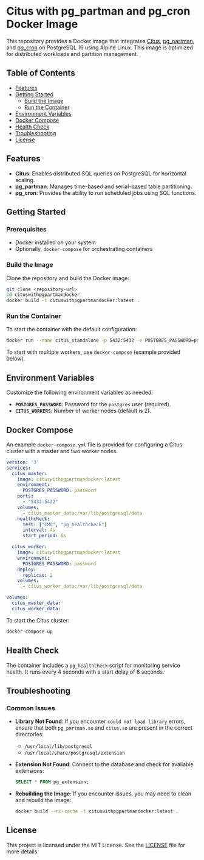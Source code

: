 # Citus with pg_partman and pg_cron Docker Image

This repository provides a Docker image that integrates [Citus](https://github.com/citusdata/citus), [pg_partman](https://github.com/pgpartman/pg_partman), and [pg_cron](https://github.com/citusdata/pg_cron) on PostgreSQL 16 using Alpine Linux. This image is optimized for distributed workloads and partition management.

## Table of Contents

- [Features](#features)
- [Getting Started](#getting-started)
  - [Build the Image](#build-the-image)
  - [Run the Container](#run-the-container)
- [Environment Variables](#environment-variables)
- [Docker Compose](#docker-compose)
- [Health Check](#health-check)
- [Troubleshooting](#troubleshooting)
- [License](#license)

## Features

- **Citus**: Enables distributed SQL queries on PostgreSQL for horizontal scaling.
- **pg_partman**: Manages time-based and serial-based table partitioning.
- **pg_cron**: Provides the ability to run scheduled jobs using SQL functions.

## Getting Started

### Prerequisites

- Docker installed on your system
- Optionally, `docker-compose` for orchestrating containers

### Build the Image

Clone the repository and build the Docker image:

```bash
git clone <repository-url>
cd cituswithpgpartmandocker
docker build -t cituswithpgpartmandocker:latest .
```

### Run the Container

To start the container with the default configuration:

```bash
docker run --name citus_standalone -p 5432:5432 -e POSTGRES_PASSWORD=password cituswithpgpartmandocker:latest
```

To start with multiple workers, use `docker-compose` (example provided below).

## Environment Variables

Customize the following environment variables as needed:

- **`POSTGRES_PASSWORD`**: Password for the `postgres` user (required).
- **`CITUS_WORKERS`**: Number of worker nodes (default is 2).

## Docker Compose

An example `docker-compose.yml` file is provided for configuring a Citus cluster with a master and two worker nodes.

```yaml
version: '3'
services:
  citus_master:
    image: cituswithpgpartmandocker:latest
    environment:
      POSTGRES_PASSWORD: password
    ports:
      - "5432:5432"
    volumes:
      - citus_master_data:/var/lib/postgresql/data
    healthcheck:
      test: ["CMD", "pg_healthcheck"]
      interval: 4s
      start_period: 6s

  citus_worker:
    image: cituswithpgpartmandocker:latest
    environment:
      POSTGRES_PASSWORD: password
    deploy:
      replicas: 2
    volumes:
      - citus_worker_data:/var/lib/postgresql/data

volumes:
  citus_master_data:
  citus_worker_data:
```

To start the Citus cluster:

```bash
docker-compose up
```

## Health Check

The container includes a `pg_healthcheck` script for monitoring service health. It runs every 4 seconds with a start delay of 6 seconds.

## Troubleshooting

### Common Issues

- **Library Not Found**: If you encounter `could not load library` errors, ensure that both `pg_partman.so` and `citus.so` are present in the correct directories:
  - `/usr/local/lib/postgresql`
  - `/usr/local/share/postgresql/extension`
  
- **Extension Not Found**: Connect to the database and check for available extensions:
  ```sql
  SELECT * FROM pg_extension;
  ```

- **Rebuilding the Image**: If you encounter issues, you may need to clean and rebuild the image:
  ```bash
  docker build --no-cache -t cituswithpgpartmandocker:latest .
  ```

## License

This project is licensed under the MIT License. See the [LICENSE](LICENSE) file for more details.
